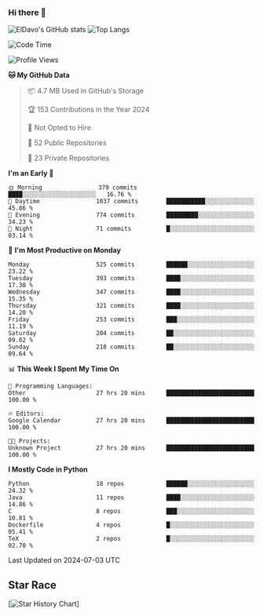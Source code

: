 ### Hi there 👋
![ElDavo's GitHub stats](https://github-readme-stats.vercel.app/api?username=ElDavoo&show_icons=true&theme=chartreuse-dark)
![Top Langs](https://github-readme-stats.vercel.app/api/top-langs/?username=ElDavoo&theme=chartreuse-dark&layout=compact)

<!--START_SECTION:waka-->
![Code Time](http://img.shields.io/badge/Code%20Time-1%2C528%20hrs%2032%20mins-blue)

![Profile Views](http://img.shields.io/badge/Profile%20Views-2-blue)

**🐱 My GitHub Data** 

> 📦 4.7 MB Used in GitHub's Storage 
 > 
> 🏆 153 Contributions in the Year 2024
 > 
> 🚫 Not Opted to Hire
 > 
> 📜 52 Public Repositories 
 > 
> 🔑 23 Private Repositories 
 > 
**I'm an Early 🐤** 

```text
🌞 Morning                379 commits         ████░░░░░░░░░░░░░░░░░░░░░   16.76 % 
🌆 Daytime                1037 commits        ███████████░░░░░░░░░░░░░░   45.86 % 
🌃 Evening                774 commits         █████████░░░░░░░░░░░░░░░░   34.23 % 
🌙 Night                  71 commits          █░░░░░░░░░░░░░░░░░░░░░░░░   03.14 % 
```
📅 **I'm Most Productive on Monday** 

```text
Monday                   525 commits         ██████░░░░░░░░░░░░░░░░░░░   23.22 % 
Tuesday                  393 commits         ████░░░░░░░░░░░░░░░░░░░░░   17.38 % 
Wednesday                347 commits         ████░░░░░░░░░░░░░░░░░░░░░   15.35 % 
Thursday                 321 commits         ████░░░░░░░░░░░░░░░░░░░░░   14.20 % 
Friday                   253 commits         ███░░░░░░░░░░░░░░░░░░░░░░   11.19 % 
Saturday                 204 commits         ██░░░░░░░░░░░░░░░░░░░░░░░   09.02 % 
Sunday                   218 commits         ██░░░░░░░░░░░░░░░░░░░░░░░   09.64 % 
```


📊 **This Week I Spent My Time On** 

```text
💬 Programming Languages: 
Other                    27 hrs 20 mins      █████████████████████████   100.00 % 

🔥 Editors: 
Google Calendar          27 hrs 20 mins      █████████████████████████   100.00 % 

🐱‍💻 Projects: 
Unknown Project          27 hrs 20 mins      █████████████████████████   100.00 % 
```

**I Mostly Code in Python** 

```text
Python                   18 repos            ██████░░░░░░░░░░░░░░░░░░░   24.32 % 
Java                     11 repos            ████░░░░░░░░░░░░░░░░░░░░░   14.86 % 
C                        8 repos             ███░░░░░░░░░░░░░░░░░░░░░░   10.81 % 
Dockerfile               4 repos             █░░░░░░░░░░░░░░░░░░░░░░░░   05.41 % 
TeX                      2 repos             █░░░░░░░░░░░░░░░░░░░░░░░░   02.70 % 
```




 Last Updated on 2024-07-03 UTC
<!--END_SECTION:waka-->

## Star Race

[![Star History Chart](https://api.star-history.com/svg?repos=ElDavoo/WhatsApp-Crypt14-Crypt15-Decrypter,ElDavoo/TuringOS,EliteAndroidApps/WhatsApp-Crypt12-Decrypter,KnugiHK/Whatsapp-Chat-Exporter&type=Date)]
